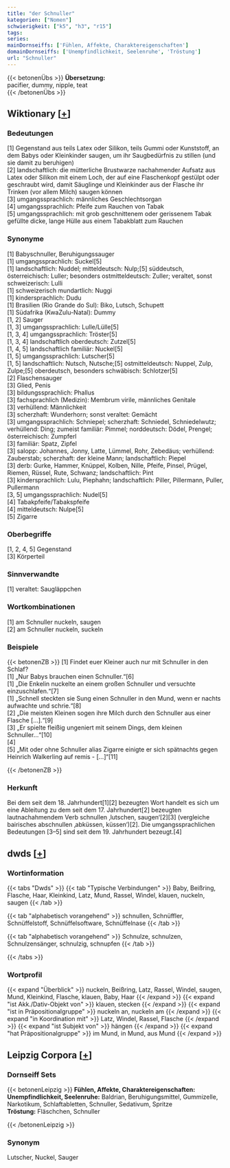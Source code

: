 ```yaml
---
title: "der Schnuller"
kategorien: ["Nomen"]
schwierigkeit: ["k5", "h3", "r15"]
tags:
series:
mainDornseiffs: ['Fühlen, Affekte, Charaktereigenschaften']
domainDornseiffs: ['Unempfindlichkeit, Seelenruhe', 'Tröstung']
url: "Schnuller"
---
```


{{< betonenÜbs >}}
**Übersetzung:**  
pacifier, dummy, nipple, teat  
{{< /betonenÜbs >}}

## Wiktionary [[+](https://de.wiktionary.org/wiki/Schnuller)]

### Bedeutungen
[1] Gegenstand aus teils Latex oder Silikon, teils Gummi oder Kunststoff, an dem Babys oder Kleinkinder saugen, um ihr Saugbedürfnis zu stillen (und sie damit zu beruhigen)  
[2] landschaftlich: die mütterliche Brustwarze nachahmender Aufsatz aus Latex oder Silikon mit einem Loch, der auf eine Flaschenkopf gestülpt oder geschraubt wird, damit Säuglinge und Kleinkinder aus der Flasche ihr Trinken (vor allem Milch) saugen können  
[3] umgangssprachlich: männliches Geschlechtsorgan  
[4] umgangssprachlich: Pfeife zum Rauchen von Tabak  
[5] umgangssprachlich: mit grob geschnittenem oder gerissenem Tabak gefüllte dicke, lange Hülle aus einem Tabakblatt zum Rauchen  

### Synonyme
[1] Babyschnuller, Beruhigungssauger  
[1] umgangssprachlich: Suckel[5]  
[1] landschaftlich: Nuddel; mitteldeutsch: Nulp;[5] süddeutsch, österreichisch: Luller; besonders ostmitteldeutsch: Zuller; veraltet, sonst schweizerisch: Lulli  
[1] schweizerisch mundartlich: Nuggi  
[1] kindersprachlich: Dudu  
[1] Brasilien (Rio Grande do Sul): Biko, Lutsch, Schupett  
[1] Südafrika (KwaZulu-Natal): Dummy  
[1, 2] Sauger  
[1, 3] umgangssprachlich: Lulle/Lülle[5]  
[1, 3, 4] umgangssprachlich: Tröster[5]  
[1, 3, 4] landschaftlich oberdeutsch: Zutzel[5]  
[1, 4, 5] landschaftlich familiär: Nuckel[5]  
[1, 5] umgangssprachlich: Lutscher[5]  
[1, 5] landschaftlich: Nutsch, Nutsche;[5] ostmitteldeutsch: Nuppel, Zulp, Zulpe;[5] oberdeutsch, besonders schwäbisch: Schlotzer[5]  
[2] Flaschensauger  
[3] Glied, Penis  
[3] bildungssprachlich: Phallus  
[3] fachsprachlich (Medizin): Membrum virile, männliches Genitale  
[3] verhüllend: Männlichkeit  
[3] scherzhaft: Wunderhorn; sonst veraltet: Gemächt  
[3] umgangssprachlich: Schniepel; scherzhaft: Schniedel, Schniedelwutz; verhüllend: Ding; zumeist familiär: Pimmel; norddeutsch: Dödel, Prengel; österreichisch: Zumpferl  
[3] familiär: Spatz, Zipfel  
[3] salopp: Johannes, Jonny, Latte, Lümmel, Rohr, Zebedäus; verhüllend: Zauberstab; scherzhaft: der kleine Mann; landschaftlich: Piepel  
[3] derb: Gurke, Hammer, Knüppel, Kolben, Nille, Pfeife, Pinsel, Prügel, Riemen, Rüssel, Rute, Schwanz; landschaftlich: Pint  
[3] kindersprachlich: Lulu, Piephahn; landschaftlich: Piller, Pillermann, Puller, Pullermann  
[3, 5] umgangssprachlich: Nudel[5]  
[4] Tabakpfeife/Tabakspfeife  
[4] mitteldeutsch: Nulpe[5]  
[5] Zigarre  

### Oberbegriffe
[1, 2, 4, 5] Gegenstand  
[3] Körperteil  

### Sinnverwandte
[1] veraltet: Saugläppchen  

### Wortkombinationen
[1] am Schnuller nuckeln, saugen  
[2] am Schnuller nuckeln, suckeln  

### Beispiele
{{< betonenZB >}}
[1] Findet euer Kleiner auch nur mit Schnuller in den Schlaf?  
[1] „Nur Babys brauchen einen Schnuller.“[6]  
[1] „Die Enkelin nuckelte an einem großen Schnuller und versuchte einzuschlafen.“[7]  
[1] „Schnell steckten sie Sung einen Schnuller in den Mund, wenn er nachts aufwachte und schrie.“[8]  
[2] „Die meisten Kleinen sogen ihre Milch durch den Schnuller aus einer Flasche […].“[9]  
[3] „Er spielte fleißig ungeniert mit seinem Dings, dem kleinen Schnuller…“[10]  
[4]  
[5] „Mit oder ohne Schnuller alias Zigarre einigte er sich spätnachts gegen Heinrich Walkerling auf remis - […]“[11]  

{{< /betonenZB >}}
### Herkunft
Bei dem seit dem 18. Jahrhundert[1][2] bezeugten Wort handelt es sich um eine Ableitung zu dem seit dem 17. Jahrhundert[2] bezeugten lautnachahmendem Verb schnullen ‚lutschen, saugen‘[2][3] (vergleiche bairisches abschnullen ‚abküssen, küssen‘)[2]. Die umgangssprachlichen Bedeutungen [3–5] sind seit dem 19. Jahrhundert bezeugt.[4]  



## dwds [[+](https://www.dwds.de/wb/Schnuller)]

### Wortinformation
{{< tabs "Dwds" >}}
{{< tab "Typische Verbindungen" >}}
Baby, Beißring, Flasche, Haar, Kleinkind, Latz, Mund, Rassel, Windel, klauen, nuckeln, saugen
{{< /tab >}}

{{< tab "alphabetisch vorangehend" >}}
schnullen, Schnüffler, Schnüffelstoff, Schnüffelsoftware, Schnüffelnase
{{< /tab >}}

{{< tab "alphabetisch vorangehend" >}}
Schnulze, schnulzen, Schnulzensänger, schnulzig, schnupfen
{{< /tab >}}

{{< /tabs >}}

### Wortprofil
{{< expand "Überblick" >}} nuckeln, Beißring, Latz, Rassel, Windel, saugen, Mund, Kleinkind, Flasche, klauen, Baby, Haar {{< /expand >}}
{{< expand "ist Akk./Dativ-Objekt von" >}} klauen, stecken {{< /expand >}}
{{< expand "ist in Präpositionalgruppe" >}} nuckeln an, nuckeln am {{< /expand >}}
{{< expand "in Koordination mit" >}} Latz, Windel, Rassel, Flasche {{< /expand >}}
{{< expand "ist Subjekt von" >}} hängen {{< /expand >}}
{{< expand "hat Präpositionalgruppe" >}} im Mund, in Mund, aus Mund {{< /expand >}}

## Leipzig Corpora [[+](https://corpora.uni-leipzig.de/en/res?word=Schnuller&corpusId=deu_newscrawl-public_2018)]

### Dornseiff Sets
{{< betonenLeipzig >}}
**Fühlen, Affekte, Charaktereigenschaften:**  
**Unempfindlichkeit, Seelenruhe:** Baldrian, Beruhigungsmittel, Gummizelle, Narkotikum, Schlaftabletten, Schnuller, Sedativum, Spritze  
**Tröstung:** Fläschchen, Schnuller  

{{< /betonenLeipzig >}}

### Synonym
Lutscher, Nuckel, Sauger

